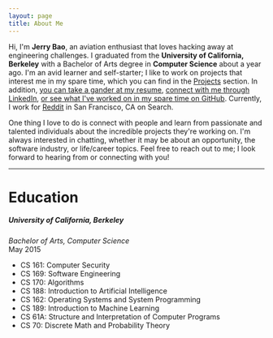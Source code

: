 ```yaml
---
layout: page
title: About Me
---
```


Hi, I'm **Jerry Bao**, an aviation enthusiast that loves hacking away at engineering challenges. I graduated from the **University of California, Berkeley** with a Bachelor of Arts degree in **Computer Science** about a year ago. I'm an avid learner and self-starter; I like to work on projects that interest me in my spare time, which you can find in the [Projects](../projects) section. In addition, [you can take a gander at my resume](https://www.dropbox.com/s/sn728i6k2qvzzq2/JerryBao-Resume.pdf?dl=0), [connect with me through LinkedIn](https://www.linkedin.com/in/thejerrybao), [or see what I've worked on in my spare time on GitHub](https://www.github.com/thejerrybao). Currently, I work for [Reddit](https://www.reddit.com) in San Francisco, CA on Search.

One thing I love to do is connect with people and learn from passionate and talented individuals about the incredible projects they're working on. I'm always interested in chatting, whether it may be about an opportunity, the software industry, or life/career topics. Feel free to reach out to me; I look forward to hearing from or connecting with you!
<hr>
<h1 class="post-title">Education</h1>

##### University of California, Berkeley
*Bachelor of Arts, Computer Science*<br />May 2015

* CS 161: Computer Security
* CS 169: Software Engineering
* CS 170: Algorithms
* CS 188: Introduction to Artificial Intelligence
* CS 162: Operating Systems and System Programming
* CS 189: Introduction to Machine Learning
* CS 61A: Structure and Interpretation of Computer Programs
* CS 70: Discrete Math and Probability Theory